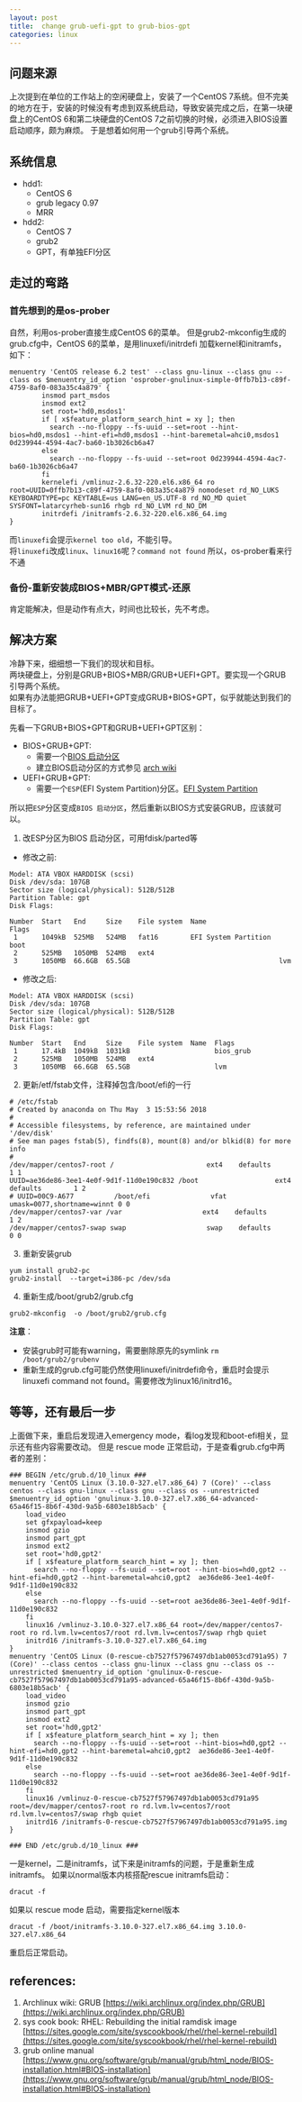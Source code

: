```yaml
---
layout: post
title:  change grub-uefi-gpt to grub-bios-gpt
categories: linux
---
```


## 问题来源
上次提到在单位的工作站上的空闲硬盘上，安装了一个CentOS 7系统。但不完美的地方在于，安装的时候没有考虑到双系统启动，导致安装完成之后，在第一块硬盘上的CentOS 6和第二块硬盘的CentOS 7之前切换的时候，必须进入BIOS设置启动顺序，颇为麻烦。
于是想着如何用一个grub引导两个系统。

## 系统信息
- hdd1:
    - CentOS 6
    - grub legacy 0.97
    - MRR
- hdd2:
    - CentOS 7
    - grub2
    - GPT，有单独EFI分区

## 走过的弯路
### 首先想到的是os-prober
自然，利用os-prober直接生成CentOS 6的菜单。
但是grub2-mkconfig生成的grub.cfg中，CentOS 6的菜单，是用linuxefi/initrdefi 加载kernel和initramfs，如下：

```
menuentry 'CentOS release 6.2 test' --class gnu-linux --class gnu --class os $menuentry_id_option 'osprober-gnulinux-simple-0ffb7b13-c89f-4759-8af0-083a35c4a879' {
        insmod part_msdos
        insmod ext2
        set root='hd0,msdos1'
        if [ x$feature_platform_search_hint = xy ]; then
          search --no-floppy --fs-uuid --set=root --hint-bios=hd0,msdos1 --hint-efi=hd0,msdos1 --hint-baremetal=ahci0,msdos1  0d239944-4594-4ac7-ba60-1b3026cb6a47
        else
          search --no-floppy --fs-uuid --set=root 0d239944-4594-4ac7-ba60-1b3026cb6a47
        fi
        kernelefi /vmlinuz-2.6.32-220.el6.x86_64 ro root=UUID=0ffb7b13-c89f-4759-8af0-083a35c4a879 nomodeset rd_NO_LUKS KEYBOARDTYPE=pc KEYTABLE=us LANG=en_US.UTF-8 rd_NO_MD quiet SYSFONT=latarcyrheb-sun16 rhgb rd_NO_LVM rd_NO_DM
        initrdefi /initramfs-2.6.32-220.el6.x86_64.img
}
```

而`linuxefi`会提示`kernel too old`，不能引导。  
将`linuxefi`改成`linux`、`linux16`呢？`command not found`
所以，os-prober看来行不通

### 备份-重新安装成BIOS+MBR/GPT模式-还原
肯定能解决，但是动作有点大，时间也比较长，先不考虑。

## 解决方案
冷静下来，细细想一下我们的现状和目标。  
两块硬盘上，分别是GRUB+BIOS+MBR/GRUB+UEFI+GPT。要实现一个GRUB引导两个系统。  
如果有办法能把GRUB+UEFI+GPT变成GRUB+BIOS+GPT，似乎就能达到我们的目标了。

先看一下GRUB+BIOS+GPT和GRUB+UEFI+GPT区别：
- BIOS+GRUB+GPT:
    - 需要一个[BIOS 启动分区](https://www.gnu.org/software/grub/manual/grub/html_node/BIOS-installation.html#BIOS-installation)
    - 建立BIOS启动分区的方式参见 [arch wiki](https://wiki.archlinux.org/index.php/GRUB#GUID_Partition_Table_.28GPT.29_specific_instructions)
- UEFI+GRUB+GPT:
    - 需要一个`ESP`(EFI System Partition)分区。[EFI System Partition](https://wiki.archlinux.org/index.php/GRUB#Check_for_an_EFI_System_Partition)

所以把`ESP`分区变成`BIOS 启动分区`，然后重新以BIOS方式安装GRUB，应该就可以。

1. 改ESP分区为BIOS 启动分区，可用fdisk/parted等
- 修改之前:

```
Model: ATA VBOX HARDDISK (scsi)
Disk /dev/sda: 107GB
Sector size (logical/physical): 512B/512B
Partition Table: gpt
Disk Flags: 

Number  Start   End     Size    File system  Name                  Flags
 1      1049kB  525MB   524MB   fat16        EFI System Partition  boot
 2      525MB   1050MB  524MB   ext4
 3      1050MB  66.6GB  65.5GB                                     lvm
```

- 修改之后:
```
Model: ATA VBOX HARDDISK (scsi)
Disk /dev/sda: 107GB
Sector size (logical/physical): 512B/512B
Partition Table: gpt
Disk Flags: 

Number  Start   End     Size    File system  Name  Flags
 1      17.4kB  1049kB  1031kB                     bios_grub
 2      525MB   1050MB  524MB   ext4
 3      1050MB  66.6GB  65.5GB                     lvm
```

2. 更新/etf/fstab文件，注释掉包含/boot/efi的一行
```
# /etc/fstab
# Created by anaconda on Thu May  3 15:53:56 2018
#
# Accessible filesystems, by reference, are maintained under '/dev/disk'
# See man pages fstab(5), findfs(8), mount(8) and/or blkid(8) for more info
#
/dev/mapper/centos7-root /                       ext4    defaults        1 1
UUID=ae36de86-3ee1-4e0f-9d1f-11d0e190c832 /boot                   ext4    defaults        1 2
# UUID=00C9-A677          /boot/efi               vfat    umask=0077,shortname=winnt 0 0
/dev/mapper/centos7-var /var                    ext4    defaults        1 2
/dev/mapper/centos7-swap swap                    swap    defaults        0 0
```

3. 重新安装grub
```
yum install grub2-pc
grub2-install  --target=i386-pc /dev/sda
```

4. 重新生成/boot/grub2/grub.cfg
```
grub2-mkconfig  -o /boot/grub2/grub.cfg
```
**注意**：
- 安装grub时可能有warning，需要删除原先的symlink `rm /boot/grub2/grubenv`
- 重新生成的grub.cfg可能仍然使用linuxefi/initrdefi命令，重启时会提示linuxefi command not found。需要修改为linux16/initrd16。

## 等等，还有最后一步
上面做下来，重启后发现进入emergency mode，看log发现和boot-efi相关，显示还有些内容需要改动。
但是 rescue mode 正常启动，于是查看grub.cfg中两者的差别：
```
### BEGIN /etc/grub.d/10_linux ###
menuentry 'CentOS Linux (3.10.0-327.el7.x86_64) 7 (Core)' --class centos --class gnu-linux --class gnu --class os --unrestricted $menuentry_id_option 'gnulinux-3.10.0-327.el7.x86_64-advanced-65a46f15-8b6f-430d-9a5b-6803e18b5acb' {
	load_video
	set gfxpayload=keep
	insmod gzio
	insmod part_gpt
	insmod ext2
	set root='hd0,gpt2'
	if [ x$feature_platform_search_hint = xy ]; then
	  search --no-floppy --fs-uuid --set=root --hint-bios=hd0,gpt2 --hint-efi=hd0,gpt2 --hint-baremetal=ahci0,gpt2  ae36de86-3ee1-4e0f-9d1f-11d0e190c832
	else
	  search --no-floppy --fs-uuid --set=root ae36de86-3ee1-4e0f-9d1f-11d0e190c832
	fi
	linux16 /vmlinuz-3.10.0-327.el7.x86_64 root=/dev/mapper/centos7-root ro rd.lvm.lv=centos7/root rd.lvm.lv=centos7/swap rhgb quiet 
	initrd16 /initramfs-3.10.0-327.el7.x86_64.img
}
menuentry 'CentOS Linux (0-rescue-cb7527f57967497db1ab0053cd791a95) 7 (Core)' --class centos --class gnu-linux --class gnu --class os --unrestricted $menuentry_id_option 'gnulinux-0-rescue-cb7527f57967497db1ab0053cd791a95-advanced-65a46f15-8b6f-430d-9a5b-6803e18b5acb' {
	load_video
	insmod gzio
	insmod part_gpt
	insmod ext2
	set root='hd0,gpt2'
	if [ x$feature_platform_search_hint = xy ]; then
	  search --no-floppy --fs-uuid --set=root --hint-bios=hd0,gpt2 --hint-efi=hd0,gpt2 --hint-baremetal=ahci0,gpt2  ae36de86-3ee1-4e0f-9d1f-11d0e190c832
	else
	  search --no-floppy --fs-uuid --set=root ae36de86-3ee1-4e0f-9d1f-11d0e190c832
	fi
	linux16 /vmlinuz-0-rescue-cb7527f57967497db1ab0053cd791a95 root=/dev/mapper/centos7-root ro rd.lvm.lv=centos7/root rd.lvm.lv=centos7/swap rhgb quiet 
	initrd16 /initramfs-0-rescue-cb7527f57967497db1ab0053cd791a95.img
}

### END /etc/grub.d/10_linux ###
```

一是kernel，二是initramfs，试下来是initramfs的问题，于是重新生成initramfs。
如果以normal版本内核搭配rescue initramfs启动：
```
dracut -f
```
如果以 rescue mode 启动，需要指定kernel版本
```
dracut -f /boot/initramfs-3.10.0-327.el7.x86_64.img 3.10.0-327.el7.x86_64
```
重启后正常启动。


## references:
1. Archlinux wiki: GRUB
[https://wiki.archlinux.org/index.php/GRUB](https://wiki.archlinux.org/index.php/GRUB)
2. sys cook book: RHEL: Rebuilding the initial ramdisk image
[https://sites.google.com/site/syscookbook/rhel/rhel-kernel-rebuild](https://sites.google.com/site/syscookbook/rhel/rhel-kernel-rebuild)
3. grub online manual
[https://www.gnu.org/software/grub/manual/grub/html_node/BIOS-installation.html#BIOS-installation](https://www.gnu.org/software/grub/manual/grub/html_node/BIOS-installation.html#BIOS-installation)
